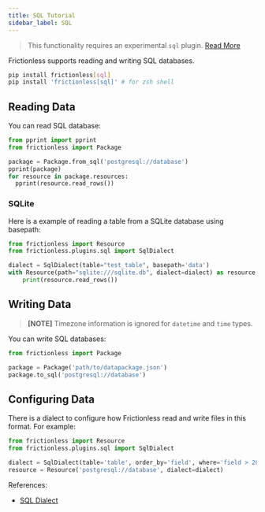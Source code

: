 ```yaml
---
title: SQL Tutorial
sidebar_label: SQL
---
```


> This functionality requires an experimental `sql` plugin. [Read More](../../references/plugins-reference.md)

Frictionless supports reading and writing SQL databases.

```bash title="CLI"
pip install frictionless[sql]
pip install 'frictionless[sql]' # for zsh shell
```

## Reading Data

You can read SQL database:

```python title="Python"
from pprint import pprint
from frictionless import Package

package = Package.from_sql('postgresql://database')
pprint(package)
for resource in package.resources:
  pprint(resource.read_rows())
```

### SQLite

Here is a example of reading a table from a SQLite database using basepath:

```python title="Python"
from frictionless import Resource
from frictionless.plugins.sql import SqlDialect

dialect = SqlDialect(table="test_table", basepath='data')
with Resource(path="sqlite:///sqlite.db", dialect=dialect) as resource:
    print(resource.read_rows())
```

## Writing Data

> **[NOTE]** Timezone information is ignored for `datetime` and `time` types.

You can write SQL databases:

```python title="Python"
from frictionless import Package

package = Package('path/to/datapackage.json')
package.to_sql('postgresql://database')
```

## Configuring Data

There is a dialect to configure how Frictionless read and write files in this format. For example:

```python
from frictionless import Resource
from frictionless.plugins.sql import SqlDialect

dialect = SqlDialect(table='table', order_by='field', where='field > 20')
resource = Resource('postgresql://database', dialect=dialect)
```

References:
- [SQL Dialect](../../references/formats-reference.md#sql)
